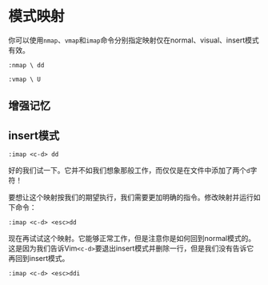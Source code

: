 模式映射
========

你可以使用`nmap`、`vmap`和`imap`命令分别指定映射仅在normal、visual、insert模式有效。

    :nmap \ dd

    :vmap \ U

增强记忆
--------

insert模式
----------

    :imap <c-d> dd

好的我们试一下。它并不如我们想象那般工作，而仅仅是在文件中添加了两个`d`字符！

要想让这个映射按我们的期望执行，我们需要更加明确的指令。修改映射并运行如下命令：

    :imap <c-d> <esc>dd

现在再试试这个映射。它能够正常工作，但是注意你是如何回到normal模式的。这是因为我们告诉Vim`<c-d>`要退出insert模式并删除一行，但是我们没有告诉它再回到insert模式。

    :imap <c-d> <esc>ddi

